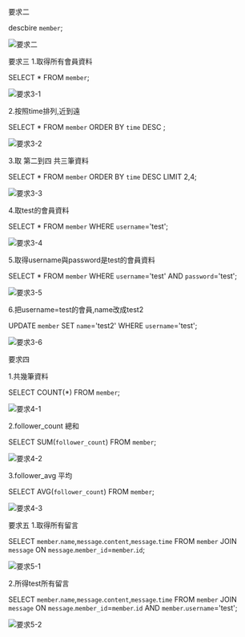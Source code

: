 要求二

descbire `member`;

![要求二](https://user-images.githubusercontent.com/93252094/150737518-586ca6eb-a900-48aa-9274-d12f0a2b3cf3.jpeg)

要求三
1.取得所有會員資料

SELECT * FROM `member`;

![要求3-1](https://user-images.githubusercontent.com/93252094/150737661-19af00ca-e82c-4f57-a8dd-4d90ca651b0a.jpeg)

2.按照time排列,近到遠

SELECT * FROM `member` ORDER BY `time` DESC ;

![要求3-2](https://user-images.githubusercontent.com/93252094/150737773-1934b5e5-5f86-434a-8c97-b3b8b8e2f386.jpeg)

3.取 第二到四 共三筆資料

SELECT * FROM `member` ORDER BY `time` DESC LIMIT 2,4;

![要求3-3](https://user-images.githubusercontent.com/93252094/150737894-25184c1b-4825-484c-8f68-6985cc4e3749.jpeg)

4.取test的會員資料

SELECT * FROM `member` WHERE `username`='test';

![要求3-4](https://user-images.githubusercontent.com/93252094/150737989-6c252426-fa73-497f-ae0e-14bac633e3a1.jpeg)

5.取得username與password是test的會員資料

SELECT * FROM `member` WHERE `username`='test' AND `password`='test';

![要求3-5](https://user-images.githubusercontent.com/93252094/150738115-8d554d71-396d-465d-a502-6e4c3a684a86.jpeg)

6.把username=test的會員,name改成test2

UPDATE `member` SET `name`='test2' WHERE `username`='test';

![要求3-6](https://user-images.githubusercontent.com/93252094/150738258-0aee32ce-45ac-4836-90fb-7768a21e7e98.jpeg)

要求四

1.共幾筆資料

SELECT COUNT(*) FROM `member`; 

![要求4-1](https://user-images.githubusercontent.com/93252094/150738380-4a1bafa5-b036-4ef7-872b-39c52163b740.jpeg)

2.follower_count 總和

SELECT SUM(`follower_count`) FROM `member`;

![要求4-2](https://user-images.githubusercontent.com/93252094/150738385-4bf0a1b7-8904-440f-b45e-63b722d15fd5.jpeg)

3.follower_avg 平均

SELECT AVG(`follower_count`) FROM `member`;

![要求4-3](https://user-images.githubusercontent.com/93252094/150738550-c38d500a-5d5e-431e-9cca-bd4aef486664.jpeg)

要求五
1.取得所有留言

SELECT `member`.`name`,`message`.`content`,`message`.`time` FROM `member` JOIN `message` ON `message`.`member_id`=`member`.`id`;

![要求5-1](https://user-images.githubusercontent.com/93252094/150738772-e9295014-8643-4eb1-abf6-b7177b5b81fb.jpeg)

2.所得test所有留言

SELECT `member`.`name`,`message`.`content`,`message`.`time` FROM `member` JOIN `message` ON `message`.`member_id`=`member`.`id` AND `member`.`username`='test';

![要求5-2](https://user-images.githubusercontent.com/93252094/150738837-aee9f0ee-709b-420b-b3ad-36fdaebf71cc.jpeg)

